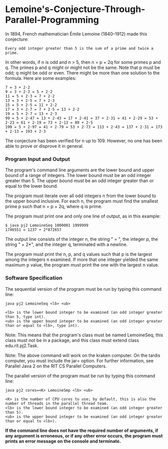 # Lemoine's-Conjecture-Through-Parallel-Programming

 In 1894, French mathematician Émile Lemoine (1840–1912) made this conjecture:

    Every odd integer greater than 5 is the sum of a prime and twice a prime. 

In other words, if n is odd and n > 5, then n = p + 2q for some primes p and q. The primes p and q might or might not be the same. Note that p must be odd; q might be odd or even. There might be more than one solution to the formula. Here are some examples:

    7 = 3 + 2⋅2
    9 = 3 + 2⋅3 = 5 + 2⋅2
    11 = 5 + 2⋅3 = 7 + 2⋅2
    13 = 3 + 2⋅5 = 7 + 2⋅3
    15 = 5 + 2⋅5 = 11 + 2⋅2
    17 = 3 + 2⋅7 = 7 + 2⋅5 = 13 + 2⋅2
    19 = 5 + 2⋅7 = 13 + 2⋅3
    99 = 5 + 2⋅47 = 13 + 2⋅43 = 17 + 2⋅41 = 37 + 2⋅31 = 41 + 2⋅29 = 53 + 2⋅23 = 61 + 2⋅19 = 73 + 2⋅13 = 89 + 2⋅5
    199 = 5 + 2⋅97 = 41 + 2⋅79 = 53 + 2⋅73 = 113 + 2⋅43 = 137 + 2⋅31 = 173 + 2⋅13 = 193 + 2⋅3 

The conjecture has been verified for n up to 109. However, no one has been able to prove or disprove it in general. 


### Program Input and Output

 The program's command line arguments are the lower bound and upper bound of a range of integers. The lower bound must be an odd integer greater than 5. The upper bound must be an odd integer greater than or equal to the lower bound.

The program must iterate over all odd integers n from the lower bound to the upper bound inclusive. For each n, the program must find the smallest prime p such that n = p + 2q, where q is prime.

The program must print one and only one line of output, as in this example:
```
$ java pj2 LemoineSeq 1000001 1999999
1746551 = 1237 + 2*872657
```
The output line consists of the integer n, the string " = ", the integer p, the string " + 2*", and the integer q, terminated with a newline.

The program must print the n, p, and q values such that p is the largest among the integers n examined. If more that one integer yielded the same maximum p value, the program must print the one with the largest n value. 

### Software Specification

 The sequential version of the program must be run by typing this command line:

    java pj2 LemoineSeq <lb> <ub>

    <lb> is the lower bound integer to be examined (an odd integer greater than 5, type int).
    <ub> is the upper bound integer to be examined (an odd integer greater than or equal to <lb>, type int). 

Note: This means that the program's class must be named LemoineSeq, this class must not be in a package, and this class must extend class edu.rit.pj2.Task.

Note: The above command will work on the kraken computer. On the tardis computer, you must include the jar= option. For further information, see Parallel Java 2 on the RIT CS Parallel Computers.

The parallel version of the program must be run by typing this command line:

    java pj2 cores=<K> LemoineSmp <lb> <ub>

    <K> is the number of CPU cores to use; by default, this is also the number of threads in the parallel thread team.
    <lb> is the lower bound integer to be examined (an odd integer greater than 5).
    <ub> is the upper bound integer to be examined (an odd integer greater than or equal to <lb>). 

**If the command line does not have the required number of arguments, if any argument is erroneous, or if any other error occurs, the program must prints an error message on the console and terminate.**
